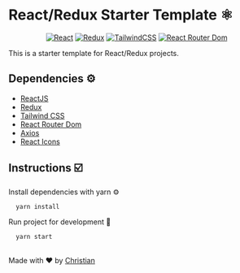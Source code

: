 
# React/Redux Starter Template ⚛️

<div align='center'>

  [![React](https://img.shields.io/badge/React-20232A?style=for-the-badge&logo=react&logoColor=61DAFB)](https://reactjs.org/)
  [![Redux](https://img.shields.io/badge/Redux-593D88?style=for-the-badge&logo=redux&logoColor=white)](https://redux.js.org/)
  [![TailwindCSS](https://img.shields.io/badge/Tailwind_CSS-38B2AC?style=for-the-badge&logo=tailwind-css&logoColor=white)](https://tailwindcss.com/)
  [![React Router Dom](https://img.shields.io/badge/React_Router-CA4245?style=for-the-badge&logo=react-router&logoColor=white)](https://reactrouter.com/web/guides/quick-start)

</div>

This is a starter template for React/Redux projects.

  
## Dependencies ⚙️

 - [ReactJS](https://reactjs.org/)
 - [Redux](https://redux.js.org/)
 - [Tailwind CSS](https://tailwindcss.com/)
 - [React Router Dom](https://reactrouter.com/web/guides/quick-start)
 - [Axios](https://axios-http.com/)
 - [React Icons](https://react-icons.github.io/react-icons)

  
## Instructions ☑️

Install dependencies with yarn ⚙️

```bash 
  yarn install
```

Run project for development 🚧

```bash 
  yarn start
```

## 
Made with ❤️ by [Christian](https://github.com/Chris-specs)

  